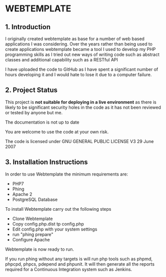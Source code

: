# WEBTEMPLATE

## 1. Introduction

I originally created webtemplate as base for a number of web based applications I
was considering.  Over the years rather than being used to create applications
webtemplate became a tool I used to develop my PHP programming skills as I tried out
new ways of writing code such as abstract classes and additional capability such as
a RESTful API

I have uploaded the code to GitHub as I have spent a significant number of hours
developing it and I would hate to lose it due to a computer failure.

## 2. Project Status

This project is **not suitable for deploying in a live environment** as there is
likely to be significant security holes in the code as it has not been reviewed or
tested by anyone but me.

The documentation is not up to date

You are welcome to use the code at your own risk.

The code is licensed under GNU GENERAL PUBLIC LICENSE V3 29 June 2007

## 3. Installation Instructions

In order to use Webtemplate the minimum requirements are:

  * PHP7
  * Phing
  * Apache 2
  * PostgreSQL Database

To install Webtemplate carry out the following steps

  * Clone Webtemplate
  * Copy config.php.dist tp config.php
  * Edit config.php with your system settings
  * run "phing prepare"
  * Configure Apache

Webtemplate is now ready to run.

If you run phing without any targets is will run php tools such as phpmd, phpcpd, phpcs,
pdepend and phpunit.  It will then generate all the reports required for a Continuous
Integration system such as Jenkins.




